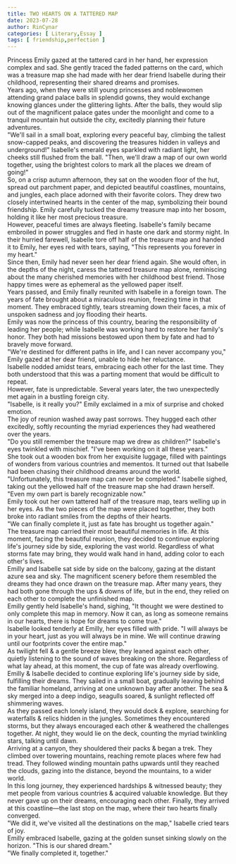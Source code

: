 ```yaml
---
title: TWO HEARTS ON A TATTERED MAP
date: 2023-07-28
author: RinCynar
categories: [ Literary,Essay ]
tags: [ friendship,perfection ]
---
```


Princess Emily gazed at the tattered card in her hand, her expression complex and sad. She gently traced the faded
patterns on the card, which was a treasure map she had made with her dear friend Isabelle during their childhood,
representing their shared dreams and promises.
<br>
Years ago, when they were still young princesses and noblewomen attending grand palace balls in splendid gowns, they
would exchange knowing glances under the glittering lights. After the balls, they would slip out of the magnificent
palace gates under the moonlight and come to a tranquil mountain hut outside the city, excitedly planning their future
adventures.
<br>
"We'll sail in a small boat, exploring every peaceful bay, climbing the tallest snow-capped peaks, and discovering the
treasures hidden in valleys and underground!" Isabelle's emerald eyes sparkled with radiant light, her cheeks still
flushed from the ball. "Then, we'll draw a map of our own world together, using the brightest colors to mark all the
places we dream of going!"
<br>
So, on a crisp autumn afternoon, they sat on the wooden floor of the hut, spread out parchment paper, and depicted
beautiful coastlines, mountains, and jungles, each place adorned with their favorite colors. They drew two closely
intertwined hearts in the center of the map, symbolizing their bound friendship. Emily carefully tucked the dreamy
treasure map into her bosom, holding it like her most precious treasure.
<br>
However, peaceful times are always fleeting. Isabelle's family became embroiled in power struggles and fled in haste one
dark and stormy night. In their hurried farewell, Isabelle tore off half of the treasure map and handed it to Emily, her
eyes red with tears, saying, "This represents you forever in my heart."
<br>
Since then, Emily had never seen her dear friend again. She would often, in the depths of the night, caress the tattered
treasure map alone, reminiscing about the many cherished memories with her childhood best friend. Those happy times were
as ephemeral as the yellowed paper itself.
<br>
Years passed, and Emily finally reunited with Isabelle in a foreign town. The years of fate brought about a miraculous
reunion, freezing time in that moment. They embraced tightly, tears streaming down their faces, a mix of unspoken
sadness and joy flooding their hearts.
<br>
Emily was now the princess of this country, bearing the responsibility of leading her people; while Isabelle was working
hard to restore her family's honor. They both had missions bestowed upon them by fate and had to bravely move forward.
<br>
"We're destined for different paths in life, and I can never accompany you," Emily gazed at her dear friend, unable to
hide her reluctance.
<br>
Isabelle nodded amidst tears, embracing each other for the last time. They both understood that this was a parting
moment that would be difficult to repeat.
<br>
However, fate is unpredictable. Several years later, the two unexpectedly met again in a bustling foreign city.
<br>
"Isabelle, is it really you?" Emily exclaimed in a mix of surprise and choked emotion.
<br>
The joy of reunion washed away past sorrows. They hugged each other excitedly, softly recounting the myriad experiences
they had weathered over the years.
<br>
"Do you still remember the treasure map we drew as children?" Isabelle's eyes twinkled with mischief. "I've been working
on it all these years."
<br>
She took out a wooden box from her exquisite luggage, filled with paintings of wonders from various countries and
mementos. It turned out that Isabelle had been chasing their childhood dreams around the world.
<br>
"Unfortunately, this treasure map can never be completed." Isabelle sighed, taking out the yellowed half of the treasure
map she had drawn herself. "Even my own part is barely recognizable now."
<br>
Emily took out her own tattered half of the treasure map, tears welling up in her eyes. As the two pieces of the map
were placed together, they both broke into radiant smiles from the depths of their hearts.
<br>
"We can finally complete it, just as fate has brought us together again."
<br>
The treasure map carried their most beautiful memories in life. At this moment, facing the beautiful reunion, they
decided to continue exploring life's journey side by side, exploring the vast world. Regardless of what storms fate may
bring, they would walk hand in hand, adding color to each other's lives.
<br>
Emilly and Isabelle sat side by side on the balcony, gazing at the distant azure sea and sky. The magnificent scenery
before them resembled the dreams they had once drawn on the treasure map. After many years, they had both gone through
the ups & downs of life, but in the end, they relied on each other to complete the unfinished map.
<br>
Emilly gently held Isabelle's hand, sighing, "It thought we were destined to only complete this map in memory. Now it
can, as long as someone remains in our hearts, there is hope for dreams to come true."
<br>
Isabelle looked tenderly at Emilly, her eyes filled with pride. "I will always be in your heart, just as you will always
be in mine. We will continue drawing until our footprints cover the entire map."
<br>
As twilight fell & a gentle breeze blew, they leaned against each other, quietly listening to the sound of waves
breaking on the shore. Regardless of what lay ahead, at this moment, the cup of fate was already overflowing.
<br>
Emilly & Isabelle decided to continue exploring life's journey side by side, fulfilling their dreams. They sailed in a
small boat, gradually leaving behind the familiar homeland, arriving at one unknown bay after another. The sea & sky
merged into a deep indigo, seagulls soared, & sunlight reflected off shimmering waves.
<br>
As they passed each lonely island, they would dock & explore, searching for waterfalls & relics hidden in the jungles.
Sometimes they encountered storms, but they always encouraged each other & weathered the challenges together. At night,
they would lie on the deck, counting the myriad twinkling stars, talking until dawn.
<br>
Arriving at a canyon, they shouldered their packs & began a trek. They climbed over towering mountains, reaching remote
places where few had tread. They followed winding mountain paths upwards until they reached the clouds, gazing into the
distance, beyond the mountains, to a wider world.
<br>
In this long journey, they experienced hardships & witnessed beauty; they met people from various countries & acquired
valuable knowledge. But they never gave up on their dreams, encouraging each other. Finally, they arrived at this
coastline—the last stop on the map, where their two hearts finally converged.
<br>
"We did it, we've visited all the destinations on the map," Isabelle cried tears of joy.
<br>
Emilly embraced Isabelle, gazing at the golden sunset sinking slowly on the horizon. "This is our shared dream."
<br>
"We finally completed it, together."